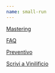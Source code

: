 ```yaml
---
name: small-run
---
```


[Mastering](https://vinilificio.github.io/mastering/)

[FAQ](https://vinilificio.github.io/)

[Preventivo](https://vinilificio.github.io/)

[Scrivi a Vinilificio](http://example.net/)
